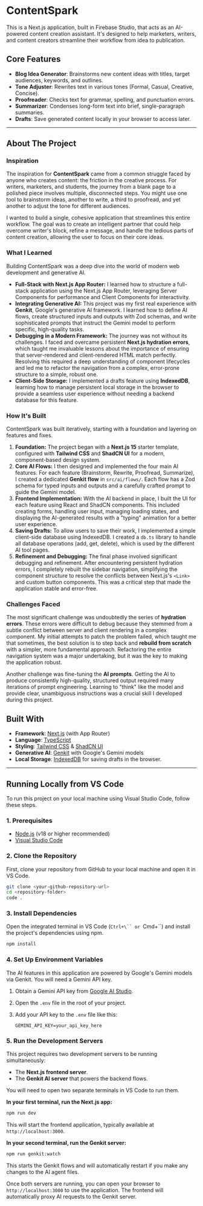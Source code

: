 # ContentSpark

This is a Next.js application, built in Firebase Studio, that acts as an AI-powered content creation assistant. It's designed to help marketers, writers, and content creators streamline their workflow from idea to publication.

## Core Features

-   **Blog Idea Generator**: Brainstorms new content ideas with titles, target audiences, keywords, and outlines.
-   **Tone Adjuster**: Rewrites text in various tones (Formal, Casual, Creative, Concise).
-   **Proofreader**: Checks text for grammar, spelling, and punctuation errors.
-   **Summarizer**: Condenses long-form text into brief, single-paragraph summaries.
-   **Drafts**: Save generated content locally in your browser to access later.

---

## About The Project

### Inspiration

The inspiration for **ContentSpark** came from a common struggle faced by anyone who creates content: the friction in the creative process. For writers, marketers, and students, the journey from a blank page to a polished piece involves multiple, disconnected steps. You might use one tool to brainstorm ideas, another to write, a third to proofread, and yet another to adjust the tone for different audiences.

I wanted to build a single, cohesive application that streamlines this entire workflow. The goal was to create an intelligent partner that could help overcome writer's block, refine a message, and handle the tedious parts of content creation, allowing the user to focus on their core ideas.

### What I Learned

Building ContentSpark was a deep dive into the world of modern web development and generative AI.

-   **Full-Stack with Next.js App Router:** I learned how to structure a full-stack application using the Next.js App Router, leveraging Server Components for performance and Client Components for interactivity.
-   **Integrating Generative AI:** This project was my first real experience with **Genkit**, Google's generative AI framework. I learned how to define AI flows, create structured inputs and outputs with Zod schemas, and write sophisticated prompts that instruct the Gemini model to perform specific, high-quality tasks.
-   **Debugging in a Modern Framework:** The journey was not without its challenges. I faced and overcame persistent **Next.js hydration errors**, which taught me invaluable lessons about the importance of ensuring that server-rendered and client-rendered HTML match perfectly. Resolving this required a deep understanding of component lifecycles and led me to refactor the navigation from a complex, error-prone structure to a simple, robust one.
-   **Client-Side Storage:** I implemented a drafts feature using **IndexedDB**, learning how to manage persistent local storage in the browser to provide a seamless user experience without needing a backend database for this feature.

### How It's Built

ContentSpark was built iteratively, starting with a foundation and layering on features and fixes.

1.  **Foundation:** The project began with a **Next.js 15** starter template, configured with **Tailwind CSS** and **ShadCN UI** for a modern, component-based design system.
2.  **Core AI Flows:** I then designed and implemented the four main AI features. For each feature (Brainstorm, Rewrite, Proofread, Summarize), I created a dedicated **Genkit flow** in `src/ai/flows/`. Each flow has a Zod schema for typed inputs and outputs and a carefully crafted prompt to guide the Gemini model.
3.  **Frontend Implementation:** With the AI backend in place, I built the UI for each feature using React and ShadCN components. This included creating forms, handling user input, managing loading states, and displaying the AI-generated results with a "typing" animation for a better user experience.
4.  **Saving Drafts:** To allow users to save their work, I implemented a simple client-side database using IndexedDB. I created a `db.ts` library to handle all database operations (add, get, delete), which is used by the different AI tool pages.
5.  **Refinement and Debugging:** The final phase involved significant debugging and refinement. After encountering persistent hydration errors, I completely rebuilt the sidebar navigation, simplifying the component structure to resolve the conflicts between Next.js's `<Link>` and custom button components. This was a critical step that made the application stable and error-free.

### Challenges Faced

The most significant challenge was undoubtedly the series of **hydration errors**. These errors were difficult to debug because they stemmed from a subtle conflict between server and client rendering in a complex component. My initial attempts to patch the problem failed, which taught me that sometimes, the best solution is to step back and **rebuild from scratch** with a simpler, more fundamental approach. Refactoring the entire navigation system was a major undertaking, but it was the key to making the application robust.

Another challenge was fine-tuning the **AI prompts**. Getting the AI to produce consistently high-quality, structured output required many iterations of prompt engineering. Learning to "think" like the model and provide clear, unambiguous instructions was a crucial skill I developed during this project.

## Built With

*   **Framework**: [Next.js](https://nextjs.org/) (with App Router)
*   **Language**: [TypeScript](https://www.typescriptlang.org/)
*   **Styling**: [Tailwind CSS](https://tailwindcss.com/) & [ShadCN UI](https://ui.shadcn.com/)
*   **Generative AI**: [Genkit](https://firebase.google.com/docs/genkit) with Google's Gemini models
*   **Local Storage**: [IndexedDB](https://developer.mozilla.org/en-US/docs/Web/API/IndexedDB_API) for saving drafts in the browser.

---

## Running Locally from VS Code

To run this project on your local machine using Visual Studio Code, follow these steps.

### 1. Prerequisites

-   [Node.js](https://nodejs.org/) (v18 or higher recommended)
-   [Visual Studio Code](https://code.visualstudio.com/)

### 2. Clone the Repository

First, clone your repository from GitHub to your local machine and open it in VS Code.

```bash
git clone <your-github-repository-url>
cd <repository-folder>
code .
```

### 3. Install Dependencies

Open the integrated terminal in VS Code (`Ctrl+\`` or `Cmd+\``) and install the project's dependencies using npm.

```bash
npm install
```

### 4. Set Up Environment Variables

The AI features in this application are powered by Google's Gemini models via Genkit. You will need a Gemini API key.

1.  Obtain a Gemini API key from [Google AI Studio](https://makersuite.google.com/).
2.  Open the `.env` file in the root of your project.
3.  Add your API key to the `.env` file like this:

    ```
    GEMINI_API_KEY=your_api_key_here
    ```

### 5. Run the Development Servers

This project requires two development servers to be running simultaneously:

-   The **Next.js frontend server**.
-   The **Genkit AI server** that powers the backend flows.

You will need to open two separate terminals in VS Code to run them.

**In your first terminal, run the Next.js app:**

```bash
npm run dev
```

This will start the frontend application, typically available at `http://localhost:3000`.

**In your second terminal, run the Genkit server:**

```bash
npm run genkit:watch
```

This starts the Genkit flows and will automatically restart if you make any changes to the AI agent files.

Once both servers are running, you can open your browser to `http://localhost:3000` to use the application. The frontend will automatically proxy AI requests to the Genkit server.
